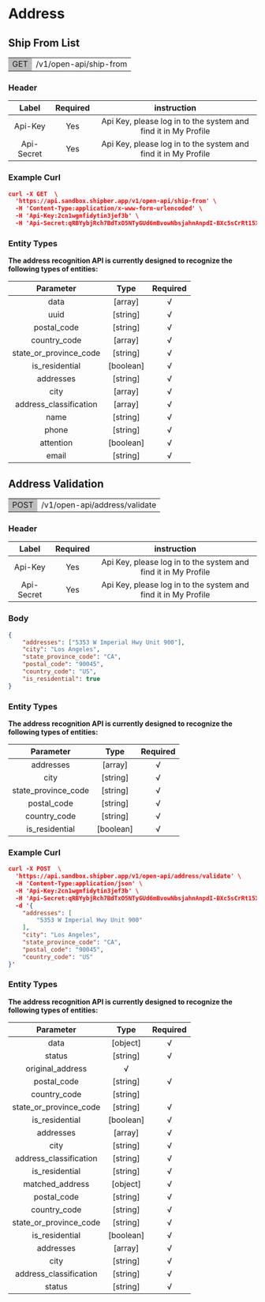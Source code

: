 # Address

## Ship From List

<table><tr><td bgcolor=#bdbdbd>GET</td><td>/v1/open-api/ship-from</td></tr></table>


### Header 

|   Label    | Required |                         instruction                          |
| :--------: | :------: | :----------------------------------------------------------: |
|  Api-Key   |   Yes    | Api Key, please log in to the system and find it in My Profile |
| Api-Secret |   Yes    | Api Key, please log in to the system and find it in My Profile |

### Example Curl
```json
curl -X GET  \
  'https://api.sandbox.shipber.app/v1/open-api/ship-from' \
  -H 'Content-Type:application/x-www-form-urlencoded' \
  -H 'Api-Key:2cn1wgmfidytin3jef3b' \
  -H 'Api-Secret:qRBYybjRch7BdTxO5NTyGUd6mBvowNbsjahnAnpdI-BXc5sCrRt15XGr-hc9oY7C'
```

### Entity Types

**The address recognition API is currently designed to recognize the following types of entities:**

|       Parameter        |   Type    | Required |
| :--------------------: | :-------: | :------: |
|          data          |  [array]  |    √     |
|          uuid          | [string]  |    √     |
|      postal_code       | [string]  |    √     |
|      country_code      |  [array]  |    √     |
| state_or_province_code | [string]  |    √     |
|     is_residential     | [boolean] |    √     |
|       addresses        | [string]  |    √     |
|          city          |  [array]  |    √     |
| address_classification |  [array]  |    √     |
|          name          | [string]  |    √     |
|         phone          | [string]  |    √     |
|       attention        | [boolean] |    √     |
|         email          | [string]  |    √     |


## Address Validation

<table><tr><td bgcolor=#bdbdbd>POST</td><td>/v1/open-api/address/validate</td></tr></table>


### Header 

|   Label    | Required |                         instruction                          |
| :--------: | :------: | :----------------------------------------------------------: |
|  Api-Key   |   Yes    | Api Key, please log in to the system and find it in My Profile |
| Api-Secret |   Yes    | Api Key, please log in to the system and find it in My Profile |

### Body 

```json
{
    "addresses": ["5353 W Imperial Hwy Unit 900"],
    "city": "Los Angeles",
    "state_province_code": "CA",
    "postal_code": "90045",
    "country_code": "US",
    "is_residential": true
}
```

### Entity Types

**The address recognition API is currently designed to recognize the following types of entities:**

|      Parameter      |   Type    | Required |
| :-----------------: | :-------: | :------: |
|      addresses      |  [array]  |    √     |
|        city         | [string]  |    √     |
| state_province_code | [string]  |    √     |
|     postal_code     | [string]  |    √     |
|    country_code     | [string]  |    √     |
|   is_residential    | [boolean] |    √     |




### Example Curl

```json
curl -X POST  \
  'https://api.sandbox.shipber.app/v1/open-api/address/validate' \
  -H 'Content-Type:application/json' \
  -H 'Api-Key:2cn1wgmfidytin3jef3b' \
  -H 'Api-Secret:qRBYybjRch7BdTxO5NTyGUd6mBvowNbsjahnAnpdI-BXc5sCrRt15XGr-hc9oY7C' \
  -d '{
    "addresses": [
        "5353 W Imperial Hwy Unit 900"
    ],
    "city": "Los Angeles",
    "state_province_code": "CA",
    "postal_code": "90045",
    "country_code": "US"
}'
```

### Entity Types

**The address recognition API is currently designed to recognize the following types of entities:**

|       Parameter        |   Type    | Required |
| :--------------------: | :-------: | :------: |
|          data          | [object]  |    √     |
|         status         | [string]  |    √     |
|    original_address    |     √     |          |
|      postal_code       | [string]  |    √     |
|      country_code      | [string]  |          |
| state_or_province_code | [string]  |    √     |
|     is_residential     | [boolean] |    √     |
|       addresses        |  [array]  |    √     |
|          city          | [string]  |    √     |
| address_classification | [string]  |    √     |
|     is_residential     | [string]  |    √     |
|    matched_address     | [object]  |    √     |
|      postal_code       | [string]  |    √     |
|      country_code      | [string]  |    √     |
| state_or_province_code | [string]  |    √     |
|     is_residential     | [boolean] |    √     |
|       addresses        |  [array]  |    √     |
|          city          | [string]  |    √     |
| address_classification | [string]  |    √     |
|         status         | [string]  |    √     |

